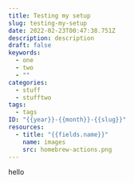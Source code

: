 ```yaml
---
title: Testing my setup
slug: testing-my-setup
date: 2022-02-23T00:47:38.751Z
description: description
draft: false
keywords:
  - one
  - two
  - ""
categories:
  - stuff
  - stufftwo
tags:
  - tags
ID: "{{year}}-{{month}}-{{slug}}"
resources:
  - title: "{{fields.name}}"
    name: images
    src: homebrew-actions.png
---
```

hello